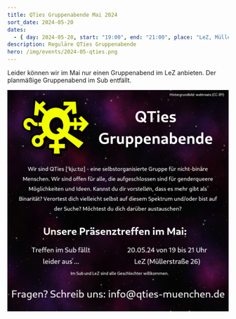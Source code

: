 ```yaml
---
title: QTies Gruppenabende Mai 2024
sort_date: 2024-05-20
dates:
  - { day: 2024-05-20, start: "19:00", end: "21:00", place: "LeZ, Müllerstraße 26" }
description: Reguläre QTies Gruppenabende
hero: /img/events/2024-05-qties.png
---
```


Leider können wir im Mai nur einen Gruppenabend im LeZ anbieten.
Der planmäßige Gruppenabend im Sub entfällt.

![](/img/events/2024-05-qties.png)
